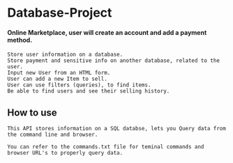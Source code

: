 
# Database-Project

#### Online Marketplace, user will create an account and add a payment method.

	Store user information on a database.
	Store payment and sensitive info on another database, related to the user.
	Input new User from an HTML form.
	User can add a new Item to sell.
	User can use filters (queries), to find items.
	Be able to find users and see their selling history.


## How to use
	
	This API stores information on a SQL databse, lets you Query data from the command line and browser.	
		
	You can refer to the commands.txt file for teminal commands and browser URL's to properly query data.
